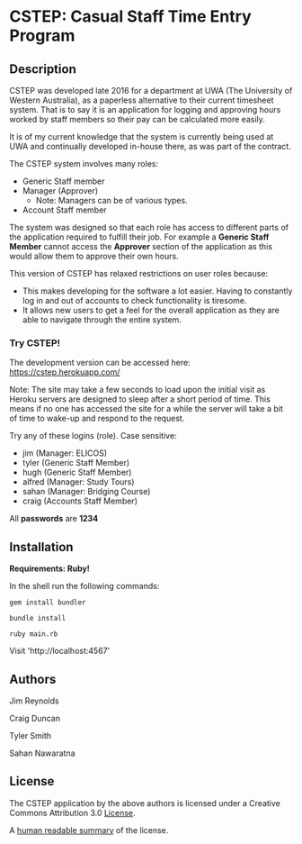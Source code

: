 # CSTEP: Casual Staff Time Entry Program

## Description

CSTEP was developed late 2016 for a department at UWA (The University of Western Australia), as a paperless alternative to their current timesheet system. That is to say it is an application for logging and approving hours worked by staff members so their pay can be calculated more easily.

It is of my current knowledge that the system is currently being used at UWA and continually developed in-house there, as was part of the contract.

The CSTEP system involves many roles:
* Generic Staff member
* Manager (Approver)
  * Note: Managers can be of various types.
* Account Staff member

The system was designed so that each role has access to different parts of the application required to fulfill their job. For example a **Generic Staff Member** cannot access the **Approver** section of the application as this would allow them to approve their own hours.

This version of CSTEP has relaxed restrictions on user roles because:
* This makes developing for the software a lot easier. Having to constantly log in and out of accounts to check functionality is tiresome.
* It allows new users to get a feel for the overall application as they are able to navigate through the entire system.

### Try CSTEP!

The development version can be accessed here: https://cstep.herokuapp.com/

Note: The site may take a few seconds to load upon the initial visit as Heroku servers are designed to sleep after a short period of time. This means if no one has accessed the site for a while the server will take a bit of time to wake-up and respond to the request.

Try any of these logins (role). Case sensitive:
* jim (Manager: ELICOS)
* tyler (Generic Staff Member)
* hugh (Generic Staff Member)
* alfred (Manager: Study Tours)
* sahan (Manager: Bridging Course)
* craig (Accounts Staff Member)

All **passwords** are **1234**

## Installation

**Requirements: Ruby!**

In the shell run the following commands:
```
gem install bundler
```
```
bundle install
```
```
ruby main.rb
```
Visit 'http://localhost:4567'

## Authors

Jim Reynolds

Craig Duncan

Tyler Smith

Sahan Nawaratna

## License

The CSTEP application by the above authors is licensed under a Creative Commons Attribution 3.0 [License](LICENSE.md).

A [human readable summary](https://creativecommons.org/licenses/by-nc/3.0/au/) of the license.
